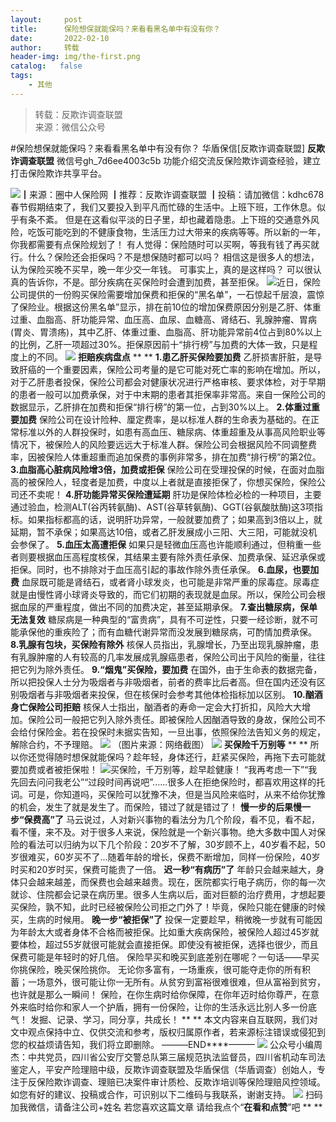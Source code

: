 ```yaml
---
layout:     post
title:      保险想保就能保吗？来看看黑名单中有没有你？
date:       2022-02-10
author:     转载
header-img: img/the-first.png
catalog:   false
tags:
    - 其他
---
```


<blockquote><p>转载：反欺诈调查联盟<br>
来源：微信公众号</p></blockquote>

#保险想保就能保吗？来看看黑名单中有没有你？
华盾保信[反欺诈调查联盟]
**反欺诈调查联盟**
微信号gh_7d6ee4003c5b
功能介绍交流反保险欺诈调查经验，建立打击保险欺诈共享平台。

![]({{site.baseurl}}/postimg/L6usUGPiatBS345ib6fxVqqVHwYIF14JlSY529Fxbboshq7au1UOXH8lxibgg62RdYQKMQlVoHBFEH9Eh00cVUic2w.jpeg)​
┃来源：圈中人保险网
┃推荐：反欺诈调查联盟
┃投稿：请加微信：kdhc678
春节假期结束了，我们又要投入到平凡而忙碌的生活中。上班下班，工作休息。似乎有条不紊。
但是在这看似平淡的日子里，却也藏着隐患。上下班的交通意外风险，吃饭可能吃到的不健康食物，生活压力过大带来的疾病等等。所以新的一年，你我都需要有点保险规划了！
有人觉得：保险随时可以买啊，等我有钱了再买就行。什么？保险还会拒保吗？不是想保随时都可以吗？
相信这是很多人的想法，认为保险买晚不买早，晚一年少交一年钱。
可事实上，真的是这样吗？
可以很认真的告诉你，不是。部分疾病在买保险时会遭到加费，甚至拒保。
![]({{site.baseurl}}/postimg/L6usUGPiatBS345ib6fxVqqVHwYIF14JlSpX3e5jD5X8gEC2vTTXDQSZK0MJibdLs5wzP8QFS0ZOSYPvIUZLQYoug.jpeg)​
近日，保险公司提供的一份购买保险需要增加保费和拒保的“黑名单”，一石惊起千层浪，震惊了保险业。根据这份黑名单”显示，排在前10位的增加保费原因分别是乙肝、体重过重、血脂高、肝功能异常、血压高、血尿、血糖高、肾结石、乳腺肿瘤、胃病(胃炎、胃溃疡)，其中乙肝、体重过重、血脂高、肝功能异常前4位占到80%以上的比例，乙肝一项超过30%。拒保原因前十“排行榜”与加费的大体一致，只是程度上的不同。
![]({{site.baseurl}}/postimg/AElBqbaePemicKNPegibPEX1b40DrxZD34GauJtpYwdegDUia4Y6rDv004u9BACCa3YohV8Qic30760k7qHW5Yz2uw.png)
**拒赔疾病盘点**
**
**
**1.患乙肝买保险要加费**
乙肝损害肝脏，是导致肝癌的一个重要因素，保险公司考量的是它可能对死亡率的影响在增加。所以，对于乙肝患者投保，保险公司都会对健康状况进行严格审核、要求体检，对于早期的患者一般可以加费承保，对于中末期的患者其拒保率非常高。来自一保险公司的数据显示，乙肝排在加费和拒保“排行榜”的第一位，占到30%以上。
**2.体重过重要加费**
保险公司在设计险种、厘定费率，是以标准人群的生命表为基础的。在正常标准以外的人群投保时，如患有高血压、糖尿病、体重超重及从事高风险职业等情况下，被保险人的风险要远远大于标准人群。保险公司会根据风险不同调整费率，因被保险人体重超重而追加保费的事例非常多，排在加费“排行榜”的第2位。
**3.血脂高心脏病风险增3倍，加费或拒保**
保险公司在受理投保的时候，在面对血脂高的被保险人，轻度者是加费，中度以上者就是直接拒保了，你想买保险，保险公司还不卖呢！
**4.肝功能异常买保险遭延期**
肝功是保险体检必检的一种项目，主要通过验血，检测ALT(谷丙转氨酶)、AST(谷草转氨酶)、GGT(谷氨酸肽酶)这3项指标。如果指标都高的话，说明肝功异常，一般就要加费了；如果高到3倍以上，就延期，暂不承保；如果高达10倍，或者乙肝发展成小三阳、大三阳，可能就没机会参保了。
**5.血压太高遭拒保**
如果只是轻微血压高也许能顺利通过，但稍重一些者则要根据血压高程度核保，其结果主要有除外责任承保、加费承保、延迟承保或拒保。同时，也不排除对于血压高引起的事故作除外责任承保。
**6.血尿，也要加费**
血尿既可能是肾结石，或者肾小球发炎，也可能是非常严重的尿毒症。尿毒症就是由慢性肾小球肾炎导致的，而它们初期的表现就是血尿。所以，保险公司会根据血尿的严重程度，做出不同的加费决定，甚至延期承保。
**7.查出糖尿病，保单无法复效**
糖尿病是一种典型的“富贵病”，具有不可逆性，只要一经诊断，就不可能承保他的重疾险了；而有血糖代谢异常而没发展到糖尿病，可酌情加费承保。
**8.乳腺有包块，买保险有除外**
核保人员指出，乳腺增长，乃至出现乳腺肿瘤，患有乳腺肿瘤的人有较高的几率发展成乳腺癌患者，保险公司出于风险的衡量，往往把它列为除外责任。
**9.“烟鬼”买保险，要加费**
在国外，由于生命表的数据完备，所以把投保人士分为吸烟者与非吸烟者，前者的费率比后者高。但在国内还没有区别吸烟者与非吸烟者来投保，但在核保时会参考其他体检指标加以区别。
**10.酗酒身亡保险公司拒赔**
核保人士指出，酗酒者的寿命一定会大打折扣，风险大大增加。保险公司一般把它列入除外责任。即被保险人因酗酒导致的身故，保险公司不会给付保险金。若在投保时未据实告知，一旦出事，依照保险法告知义务的规定，解除合约，不予理赔。
![]({{site.baseurl}}/postimg/AElBqbaePemicKNPegibPEX1b40DrxZD3452LUgLbT6A0XcLXJziaOYGkw8odWWeJyqAH61ZBiavXqOWiaeBYItI8AQ.png)
（图片来源：网络截图）
![]({{site.baseurl}}/postimg/AElBqbaePemicKNPegibPEX1b40DrxZD34GauJtpYwdegDUia4Y6rDv004u9BACCa3YohV8Qic30760k7qHW5Yz2uw.png)
**买保险千万别等**
**
**
所以你还觉得随时想保就能保吗？趁年轻，身体还行，赶紧买保险，再拖下去可能就要加费或者被拒保啦！
![]({{site.baseurl}}/postimg/L6usUGPiatBS345ib6fxVqqVHwYIF14JlSp2trFUiaNVM6r4s4AnBucb2NpWatzbdrkINvpcrx73PFSZwQZhSFdsg.jpeg)
​
买保险，千万别等，趁早趁健康！
“我再考虑一下”“我先回去问问我老公”“过段时间再说吧”......很多人在拒绝保险时，都喜欢用这样的托词。可是，你知道吗，买保险可以犹豫不决，但是当风险来临时，从来不给你犹豫的机会，发生了就是发生了。而保险，错过了就是错过了！
**慢一步的后果慢一步“保费高”了**
马云说过，人对新兴事物的看法分为几个阶段，看不见，看不起，看不懂，来不及。对于很多人来说，保险就是一个新兴事物。绝大多数中国人对保险的看法可以归纳为以下几个阶段：20岁不了解，30岁顾不上，40岁看不起，50岁很难买，60岁买不了...随着年龄的增长，保费不断增加，同样一份保险，40岁时买和20岁时买，保费可能贵了一倍。
**迟一秒“有病历”了**
年龄只会越来越大，身体只会越来越差，而保费也会越来越贵。现在，医院都实行电子病历，你的每一次就诊、住院都会记录在病历里。很多人生病以后，面对巨额的治疗费用，才想起要买保险，孰不知，此时已经被保险公司拒之门外了！毕竟，保险只能在健康的时候买，生病的时候用。
**晚一步“被拒保”了**
投保一定要趁早，稍微晚一步就有可能因为年龄太大或者身体不合格而被拒保。比如重大疾病保险，被保险人超过45岁就要体检，超过55岁就很可能就会直接拒保。即使没有被拒保，选择也很少，而且保费可能是年轻时的好几倍。
保险早买和晚买到底差别在哪呢？一句话——早买你挑保险，晚买保险挑你。
无论你多富有，一场重疾，很可能夺走你的所有积蓄；一场意外，很可能让你一无所有。从贫穷到富裕很难很难，但从富裕到贫穷，也许就是那么一瞬间！
保险，在你生病时给你保障，在你年迈时给你尊严，在意外来临时给你和家人一个护盾，拥有一份保险，让你的生活永远比别人多一份底气！
发掘、记录、学习，同分享，共成长！
**
**
本文内容来自互联网，我们对文中观点保持中立、仅供交流和参考，版权归属原作者，若来源标注错误或侵犯到您的权益烦请告知，我们将立即删除。
———END****———
![]({{site.baseurl}}/postimg/L6usUGPiatBSs5Yxdp5NU9dpdqWanE7Mq7XpTo0mwlia1gia9NNFGTRYKdpVvrK2KgpAPictg52F8U9sicXI1jQ1dzA.jpeg)
公众号小编周杰：中共党员，四川省公安厅交警总队第三届规范执法监督员，四川省机动车司法鉴定人，平安产险理赔中级，反欺诈调查联盟及华盾保信（华盾调查）创始人，专注于反保险欺诈调查、理赔已决案件审计质检、反欺诈培训等保险理赔风控领域。如您有好的建议、投稿或合作，可识别以下二维码与我联系，谢谢支持。
![]({{site.baseurl}}/postimg/L6usUGPiatBS3wrVRuWQYeic3juNbQs2kiaCeq6U3Y7sobzUaIjwichkaPNyMQzDdM5fXhxqgA74BJYGaLDib5TIqKA.jpeg)
扫码加我微信，请备注公司+姓名
若您喜欢这篇文章
请给我点个“**在看和点赞**”吧
**
**
